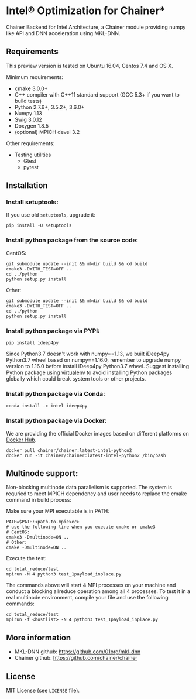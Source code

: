 # Intel® Optimization for Chainer* 

Chainer Backend for Intel Architecture, a Chainer module providing numpy like API and DNN acceleration using MKL-DNN.


## Requirements

This preview version is tested on Ubuntu 16.04, Centos 7.4 and OS X.

Minimum requirements:
- cmake 3.0.0+
- C++ compiler with C++11 standard support (GCC 5.3+ if you want to build tests)
- Python 2.7.6+, 3.5.2+, 3.6.0+
- Numpy 1.13
- Swig 3.0.12
- Doxygen 1.8.5
- (optional) MPICH devel 3.2


Other requirements:
- Testing utilities
  - Gtest
  - pytest

## Installation

### Install setuptools:
If you use old ``setuptools``, upgrade it:

```
pip install -U setuptools
```

### Install python package from the source code:

CentOS:
```
git submodule update --init && mkdir build && cd build
cmake3 -DWITH_TEST=OFF ..
cd ../python
python setup.py install

```
Other:
```
git submodule update --init && mkdir build && cd build
cmake3 -DWITH_TEST=OFF ..
cd ../python
python setup.py install
```
### Install python package via PYPI:
```
pip install ideep4py
```
Since Python3.7 doesn't work with numpy==1.13, we built iDeep4py Python3.7 wheel based on numpy==1.16.0, remember to upgrade numpy version to 1.16.0 before install iDeep4py Python3.7 wheel.
Suggest installing Python package using [virtualenv](https://packaging.python.org/key_projects/#virtualenv) to avoid installing Python packages globally which could break system tools or other projects.
### Install python package via Conda:

```
conda install -c intel ideep4py
```
### Install python package via Docker: 
We are providing the official Docker images based on different platforms on [Docker Hub](https://hub.docker.com/r/chainer/chainer/tags). 
```
docker pull chainer/chainer:latest-intel-python2
docker run -it chainer/chainer:latest-intel-python2 /bin/bash
```

## Multinode support:

Non-blocking multinode data parallelism is supported.  The system is requried to meet MPICH dependency and user needs to replace the cmake command in build process:

Make sure your MPI executable is in PATH:

```
PATH=$PATH:<path-to-mpiexec>
# use the following line when you execute cmake or cmake3
# CentOS:
cmake3 -Dmultinode=ON ..
# Other:
cmake -Dmultinode=ON ..
```

Execute the test:
```
cd total_reduce/test
mpirun -N 4 python3 test_1payload_inplace.py
```
The commands above will start 4 MPI processes on your machine and conduct a blocking allreduce operation among all 4 processes.  To test it in a real multinode environment, compile your <hostlist> file and use the following commands:
```
cd total_reduce/test
mpirun -f <hostlist> -N 4 python3 test_1payload_inplace.py
```

## More information
- MKL-DNN github: https://github.com/01org/mkl-dnn
- Chainer github: https://github.com/chainer/chainer

## License
MIT License (see `LICENSE` file).

